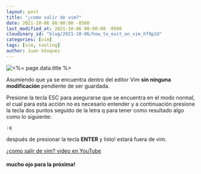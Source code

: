 ```yaml
---
layout: post
title: "¿como salir de vim?"
date: 2021-10-06 08:00:00 -0500
last_modified_at: 2021-10-06 08:00:00 -0500
cloudinary_id: "blog/2021-10-06/how_to_exit_on_vim_hf9p2d"
categories: [vim]
tags: [vim, tooling]
author: Juan Vásquez
---
```


![<%= page.data.title %>](<%= cloudinary_url page.data.cloudinary_id, :medium %>)

Asumiendo que ya se encuentra dentro del editor Vim **sin ninguna modificación**
pendiente de ser guardada.

Presione la tecla ESC para asegurarse que se encuentra en el modo normal,
el cual para esta acción no es necesario entender y a continuación presione
la tecla dos puntos seguido de la letra q para tener como resultado algo como lo
siguiente:

```bash
:q
```

después de presionar la tecla **ENTER** y listo! estará fuera de vim.

[¿como salir de vim? video en YouTube](https://www.youtube.com/watch?v=TgfHZrGyntY&list=PL4yLj0azo9NUPv560ffx8OXnWRB7KClPh&index=4&t=108s)

#### mucho ojo para la próxima!
